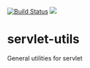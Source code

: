 [![Build Status](https://travis-ci.org/ceosilvajr/servlet-util.svg?branch=master)](https://travis-ci.org/ceosilvajr/servlet-util)
[![](https://jitpack.io/v/ceosilvajr/servlet-util.svg)](https://jitpack.io/#ceosilvajr/servlet-util)

# servlet-utils
General utilities for servlet
